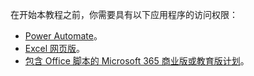 在开始本教程之前，你需要具有以下应用程序的访问权限：

- [Power Automate](/power-automate/organization-q-and-a)。
- [Excel 网页版](https://www.office.com/launch/excel)。
- [包含 Office 脚本的 Microsoft 365 商业版或教育版计划](/microsoft-365/admin/manage/manage-office-scripts-settings)。